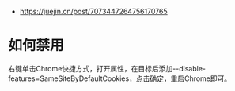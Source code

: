 - https://juejin.cn/post/7073447264756170765

# 如何禁用
右键单击Chrome快捷方式，打开属性，在目标后添加--disable-features=SameSiteByDefaultCookies，点击确定，重启Chrome即可。